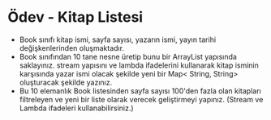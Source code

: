 <h1>Ödev - Kitap Listesi</h1>

<ul>
<li>Book sınıfı kitap ismi, sayfa sayısı, yazarın ismi, yayın tarihi değişkenlerinden oluşmaktadır.</li>
<li>Book sınıfından 10 tane nesne üretip bunu bir ArrayList yapısında saklayınız. stream yapısını ve lambda ifadelerini kullanarak kitap isminin karşısında yazar ismi olacak şekilde yeni bir Map< String, String> oluşturacak şekilde yazınız.</li>
<li>Bu 10 elemanlık Book listesinden sayfa sayısı 100'den fazla olan kitapları filtreleyen ve yeni bir liste olarak verecek geliştirmeyi yapınız. (Stream ve Lambda ifadeleri kullanabilirsiniz.)</li>
</ul>